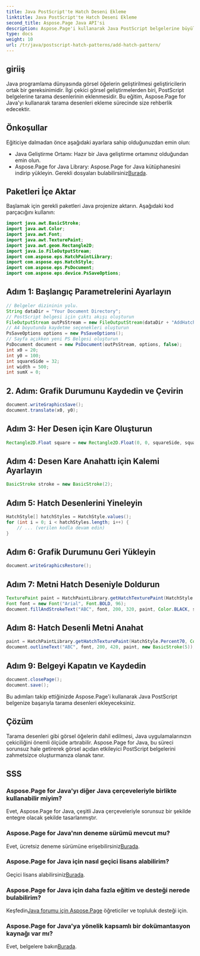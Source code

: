 ```yaml
---
title: Java PostScript'te Hatch Deseni Ekleme
linktitle: Java PostScript'te Hatch Deseni Ekleme
second_title: Aspose.Page Java API'si
description: Aspose.Page'i kullanarak Java PostScript belgelerine büyüleyici tarama desenlerini nasıl ekleyeceğinizi öğrenin. Görsel içeriğinizi zahmetsizce yükseltin.
type: docs
weight: 10
url: /tr/java/postscript-hatch-patterns/add-hatch-pattern/
---
```

## giriiş
Java programlama dünyasında görsel öğelerin geliştirilmesi geliştiricilerin ortak bir gereksinimidir. İlgi çekici görsel geliştirmelerden biri, PostScript belgelerine tarama desenlerinin eklenmesidir. Bu eğitim, Aspose.Page for Java'yı kullanarak tarama desenleri ekleme sürecinde size rehberlik edecektir.
## Önkoşullar
Eğiticiye dalmadan önce aşağıdaki ayarlara sahip olduğunuzdan emin olun:
- Java Geliştirme Ortamı: Hazır bir Java geliştirme ortamınız olduğundan emin olun.
-  Aspose.Page for Java Library: Aspose.Page for Java kütüphanesini indirip yükleyin. Gerekli dosyaları bulabilirsiniz[Burada](https://releases.aspose.com/page/java/).
## Paketleri İçe Aktar
Başlamak için gerekli paketleri Java projenize aktarın. Aşağıdaki kod parçacığını kullanın:
```java
import java.awt.BasicStroke;
import java.awt.Color;
import java.awt.Font;
import java.awt.TexturePaint;
import java.awt.geom.Rectangle2D;
import java.io.FileOutputStream;
import com.aspose.eps.HatchPaintLibrary;
import com.aspose.eps.HatchStyle;
import com.aspose.eps.PsDocument;
import com.aspose.eps.device.PsSaveOptions;
```
## Adım 1: Başlangıç Parametrelerini Ayarlayın
```java
// Belgeler dizininin yolu.
String dataDir = "Your Document Directory";
// PostScript belgesi için çıktı akışı oluşturun
FileOutputStream outPsStream = new FileOutputStream(dataDir + "AddHatchPattern_outPS.ps");
// A4 boyutunda kaydetme seçenekleri oluşturun
PsSaveOptions options = new PsSaveOptions();
// Sayfa açıkken yeni PS Belgesi oluşturun
PsDocument document = new PsDocument(outPsStream, options, false);
int x0 = 20;
int y0 = 100;
int squareSide = 32;
int width = 500;
int sumX = 0;
```
## 2. Adım: Grafik Durumunu Kaydedin ve Çevirin
```java
document.writeGraphicsSave();
document.translate(x0, y0);
```
## Adım 3: Her Desen için Kare Oluşturun
```java
Rectangle2D.Float square = new Rectangle2D.Float(0, 0, squareSide, squareSide);
```
## Adım 4: Desen Kare Anahattı için Kalemi Ayarlayın
```java
BasicStroke stroke = new BasicStroke(2);
```
## Adım 5: Hatch Desenlerini Yineleyin
```java
HatchStyle[] hatchStyles = HatchStyle.values();
for (int i = 0; i < hatchStyles.length; i++) {
    // ... (verilen kodla devam edin)
}
```
## Adım 6: Grafik Durumunu Geri Yükleyin
```java
document.writeGraphicsRestore();
```
## Adım 7: Metni Hatch Deseniyle Doldurun
```java
TexturePaint paint = HatchPaintLibrary.getHatchTexturePaint(HatchStyle.DiagonalCross, Color.RED, Color.YELLOW);
Font font = new Font("Arial", Font.BOLD, 96);
document.fillAndStrokeText("ABC", font, 200, 320, paint, Color.BLACK, stroke);
```
## Adım 8: Hatch Desenli Metni Anahat
```java
paint = HatchPaintLibrary.getHatchTexturePaint(HatchStyle.Percent70, Color.BLUE, Color.WHITE);
document.outlineText("ABC", font, 200, 420, paint, new BasicStroke(5));
```
## Adım 9: Belgeyi Kapatın ve Kaydedin
```java
document.closePage();
document.save();
```
Bu adımları takip ettiğinizde Aspose.Page'i kullanarak Java PostScript belgenize başarıyla tarama desenleri ekleyeceksiniz.
## Çözüm
Tarama desenleri gibi görsel öğelerin dahil edilmesi, Java uygulamalarınızın çekiciliğini önemli ölçüde artırabilir. Aspose.Page for Java, bu süreci sorunsuz hale getirerek görsel açıdan etkileyici PostScript belgelerini zahmetsizce oluşturmanıza olanak tanır.
## SSS
### Aspose.Page for Java'yı diğer Java çerçeveleriyle birlikte kullanabilir miyim?
Evet, Aspose.Page for Java, çeşitli Java çerçeveleriyle sorunsuz bir şekilde entegre olacak şekilde tasarlanmıştır.
### Aspose.Page for Java'nın deneme sürümü mevcut mu?
 Evet, ücretsiz deneme sürümüne erişebilirsiniz[Burada](https://releases.aspose.com/).
### Aspose.Page for Java için nasıl geçici lisans alabilirim?
 Geçici lisans alabilirsiniz[Burada](https://purchase.aspose.com/temporary-license/).
### Aspose.Page for Java için daha fazla eğitim ve desteği nerede bulabilirim?
 Keşfedin[Java forumu için Aspose.Page](https://forum.aspose.com/c/page/39) öğreticiler ve topluluk desteği için.
### Aspose.Page for Java'ya yönelik kapsamlı bir dokümantasyon kaynağı var mı?
 Evet, belgelere bakın[Burada](https://reference.aspose.com/page/java/).